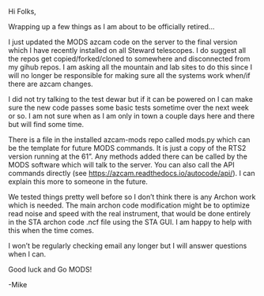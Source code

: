 Hi Folks,

Wrapping up a few things as I am about to be officially retired...

I just updated the MODS azcam code on the server to the final version which I have recently installed on all Steward telescopes.  I do suggest all the repos get copied/forked/cloned to somewhere and disconnected from my gihub repos. I am asking all the mountain and lab sites to do this since I will no longer be responsible for making sure all the systems work when/if there are azcam changes.

I did not try talking to the test dewar but if it can be powered on I can make sure the new code passes some basic tests sometime over the next week or so. I am not sure when as I am only in town a couple days here and there but will find some time.

There is a file in the installed azcam-mods repo called mods.py which can be the template for future MODS commands.  It is just a copy of the RTS2 version running at the 61”.  Any methods added there can be called by the MODS software which will talk to the server. You can also call the API commands directly (see https://azcam.readthedocs.io/autocode/api/). I can explain this more to someone in the future.

We tested things pretty well before so I don’t think there is any Archon work which is needed. The main archon code modification might be to optimize read noise and speed with the real instrument, that would be done entirely in the STA archon code .ncf file using the STA GUI. I am happy to help with this when the time comes.

I won’t be regularly checking email any longer but I will answer questions when I can.

Good luck and Go MODS!

-Mike

